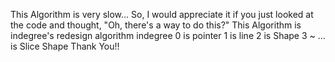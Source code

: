This Algorithm is very slow... So, I would appreciate it if you just looked at the code and thought, "Oh, there's a way to do this?"
This Algorithm is indegree's redesign algorithm
indegree 0 is pointer
1 is line
2 is Shape
3 ~ ... is Slice Shape
Thank You!!
